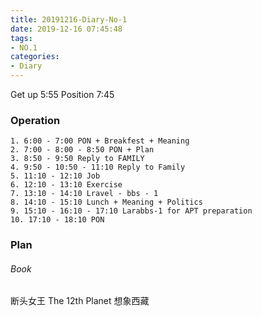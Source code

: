 ```yaml
---
title: 20191216-Diary-No-1
date: 2019-12-16 07:45:48
tags:
- NO.1
categories:
- Diary
---
```

Get up 5:55 Position 7:45

### Operation
	1. 6:00 - 7:00 PON + Breakfest + Meaning
	2. 7:00 - 8:00 - 8:50 PON + Plan
	3. 8:50 - 9:50 Reply to FAMILY
	4. 9:50 - 10:50 - 11:10 Reply to Family
	5. 11:10 - 12:10 Job
	6. 12:10 - 13:10 Exercise
	7. 13:10 - 14:10 Lravel - bbs - 1
	8. 14:10 - 15:10 Lunch + Meaning + Politics 
	9. 15:10 - 16:10 - 17:10 Larabbs-1 for APT preparation
	10. 17:10 - 18:10 PON

	





### Plan

###### Book	
断头女王
The 12th Planet
想象西藏

